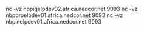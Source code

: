 nc -vz nbpigelpdev02.africa.nedcor.net 9093
nc -vz nbpproelpdev01.africa.nedcor.net 9093
nc -vz nbpinelpdev01.africa.nedcor.net 9093
